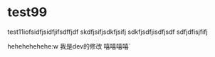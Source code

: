 # test99
test11iofsidfjsidfjifsdffjdf
skdfjsifjsdkfjsifj
sdkfjsdfjisdfjsdf
sdfjdfisjfifj

hehehehehehe:w
我是dev的修改	嘻嘻嘻嘻`
